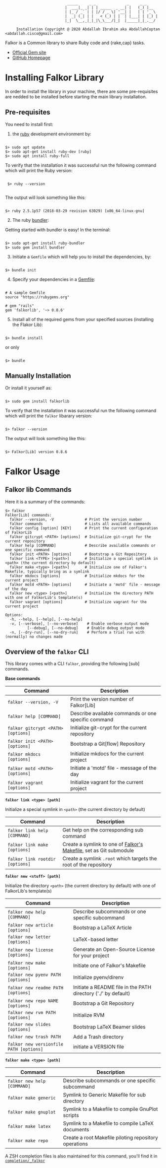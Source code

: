 ```
		                    _____     _ _              _     _ _
		                   |  ___|_ _| | | _____  _ __| |   (_) |__
		                   | |_ / _` | | |/ / _ \| '__| |   | | '_ \
		                   |  _| (_| | |   < (_) | |  | |___| | |_) |
		                   |_|  \__,_|_|_|\_\___/|_|  |_____|_|_.__/

	 Installation Copyright @ 2020 Abdallah Ibrahim aka AbdallahCoptan <abdallah.cisco@gmail.com>

```

Falkor is a Common library to share Ruby code and {rake,cap} tasks.

* [Official Gem site](https://rubygems.org/gems/falkorlib)
* [GitHub Homepage](https://github.com/Falkor/falkorlib)

# Installing Falkor Library

In order to install the library in your machine, there are some pre-requisites are nedded to be installed before starting the main library installation.

## Pre-requisites 

You need to install first:

 1. the [ruby](https://linuxize.com/post/how-to-install-ruby-on-ubuntu-18-04/) development environment by:

 
 ```

 $> sudo apt update
 $> sudo apt-get install ruby-dev [ruby]
 $> sudo apt install ruby-full

 ```

To verify that the installation it was successful run the following command which will print the Ruby version:

```
 
 $> ruby --version


```

The output will look something like this:

```output

$> ruby 2.5.1p57 (2018-03-29 revision 63029) [x86_64-linux-gnu]

```



 2. The ruby [bundler](https://bundler.io/):

 Getting started with bundler is easy! In the terminal:

 ```

$> sudo apt-get install ruby-bundler 
$> sudo gem install bundler

 ```

 3. Initiate a `Gemfile` which will help you to install the dependencies, by:

 ``` 

 $> bundle init 

 ```

 4. Specify your dependencies in a [Gemfile](https://bundler.io/gemfile.html): 

 ```

# A sample Gemfile
source "https://rubygems.org"

# gem "rails"
gem 'falkorlib', '~> 0.8.6'

 ```

5. Install all of the required gems from your specified sources (installing the Flakor Lib):

``` 

$> bundle install 

``` 

or only 

``` 

$> bundle 

```



## Manually Installation 


Or install it yourself as:

``` 

$> sudo gem install falkorlib

```


To verify that the installation it was successful run the following command which will print the `falkor` libarary version:

``` 

$> falkor --version 

```

The output will look something like this:

```output

$> Falkor[Lib] version 0.8.6

```


# Falkor Usage


## Falkor lib Commands

Here it is a summary of the commands:

```
$> falkor
Falkor[Lib] commands:
  falkor --version, -V              # Print the version number
  falkor commands                   # Lists all available commands
  falkor config [option] [KEY]      # Print the current configuration of FalkorLib
  falkor gitcrypt <PATH> [options]  # Initialize git-crypt for the current repository
  falkor help [COMMAND]             # Describe available commands or one specific command
  falkor init <PATH> [options]      # Bootstrap a Git Repository
  falkor link <TYPE> [<path>]       # Initialize a special symlink in <path> (the current directory by default)
  falkor make <type> [<path>]       # Initialize one of Falkor's Makefile, typically bring as a symlink
  falkor mkdocs [options]           # Initialize mkdocs for the current project
  falkor motd <PATH> [options]      # Initiate a 'motd' file - message of the day
  falkor new <type> [<path>]        # Initialize the directory PATH with one of FalkorLib's template(s)
  falkor vagrant [options]          # Initialize vagrant for the current project

Options:
  -h, --help, [--help], [--no-help]  
  -v, [--verbose], [--no-verbose]    # Enable verbose output mode
          [--debug], [--no-debug]    # Enable debug output mode
  -n, [--dry-run], [--no-dry-run]    # Perform a trial run with (normally) no changes made

```

## Overview of the `falkor` CLI

This library comes with a CLI `falkor`, providing the following [sub] commands.

__Base commands__

| Command                            | Description                                                       |
|------------------------------------|-------------------------------------------------------------------|
| `falkor --version, -V`             | Print the version number of Falkor[Lib]                           |
| `falkor help [COMMAND]`            | Describe available commands or one specific command               |
| `falkor gitcrypt <PATH> [options]` | Initialize git-crypt for the current repository                   |
| `falkor init <PATH> [options]`     | Bootstrap a Git[flow] Repository                                  |
| `falkor mkdocs [options]`          | Initialize mkdocs for the current project                         |
| `falkor motd <PATH> [options]`     | Initiate a 'motd' file - message of the day                       |
| `falkor vagrant [options]`         | Initialize vagrant for the current project                        |

__`falkor link <type> [path]`__

Initialize a special symlink in `<path>` (the current directory by default)

| Command                         | Description                                                                                               |
|---------------------------------|-----------------------------------------------------------------------------------------------------------|
| `falkor link help [COMMAND]`    | Get help on the corresponding sub command                                                                 |
| `falkor link make [options]`    | Create a symlink to one of [Falkor's Makefile](https://github.com/Falkor/Makefiles), set as Git submodule |
| `falkor link rootdir [options]` | Create a symlink `.root` which targets the root of the repository                                         |

__`falkor new <stuff> [path]`__

Initialize the directory `<path>` (the current directory by default) with one of FalkorLib's template(s)

| Command                                 | Description                                                    |
|-----------------------------------------|----------------------------------------------------------------|
| `falkor new help [COMMAND]`             | Describe subcommands or one specific subcommand                |
| `falkor new article [options]`          | Bootstrap a LaTeX Article                                      |
| `falkor new letter [options]`           | LaTeX-based letter                                             |
| `falkor new license [options]`          | Generate an Open-Source License for your project               |
| `falkor new make [options]`             | Initiate one of Falkor's Makefile                              |
| `falkor new pyenv PATH [options]`       | Initialize pyenv/direnv                                        |
| `falkor new readme PATH [options]`      | Initiate a README file in the PATH directory ('./' by default) |
| `falkor new repo NAME [options]`        | Bootstrap a Git Repository                                     |
| `falkor new rvm PATH [options]`         | Initialize RVM                                                 |
| `falkor new slides [options]`           | Bootstrap LaTeX Beamer slides                                  |
| `falkor new trash PATH`                 | Add a Trash directory                                          |
| `falkor new versionfile PATH [options]` | initiate a VERSION file                                        |

__`falkor make <type> [path]`__

| Command                     | Description                                           |
|-----------------------------|-------------------------------------------------------|
| `falkor new help [COMMAND]` | Describe subcommands or one specific subcommand       |
| `falkor make generic`       | Symlink to Generic Makefile for sub directory         |
| `falkor make gnuplot`       | Symlink to a Makefile to compile GnuPlot scripts      |
| `falkor make latex`         | Symlink to a Makefile to compile LaTeX documents      |
| `falkor make repo`          | Create a root Makefile piloting repository operations |


A ZSH completion files is also maintained for this command, you'll find it in [`completion/_falkor`](completion/_falkor)

